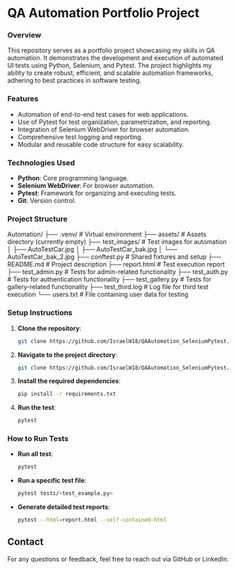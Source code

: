 # QA Automation Portfolio Project

### Overview
This repository serves as a portfolio project showcasing my skills in QA automation. It demonstrates the development and execution of automated UI tests using Python, Selenium, and Pytest. The project highlights my ability to create robust, efficient, and scalable automation frameworks, adhering to best practices in software testing.

### Features
- Automation of end-to-end test cases for web applications.
- Use of Pytest for test organization, parametrization, and reporting.
- Integration of Selenium WebDriver for browser automation.
- Comprehensive test logging and reporting.
- Modular and reusable code structure for easy scalability.

### Technologies Used
- **Python**: Core programming language.
- **Selenium WebDriver**: For browser automation.
- **Pytest**: Framework for organizing and executing tests.
- **Git**: Version control.

### Project Structure
Automation/ ├── .venv/ # Virtual environment ├── assets/ # Assets directory (currently empty) ├── test_images/ # Test images for automation │ ├── AutoTestCar.jpg │ ├── AutoTestCar_bak.jpg │ └── AutoTestCar_bak_2.jpg ├── conftest.py # Shared fixtures and setup ├── README.md # Project description ├── report.html # Test execution report ├── test_admin.py # Tests for admin-related functionality ├── test_auth.py # Tests for authentication functionality ├── test_gallery.py # Tests for gallery-related functionality ├── test_third.log # Log file for third test execution └── users.txt # File containing user data for testing


### Setup Instructions
1. **Clone the repository**:
   ```bash
   git clone https://github.com/IsraelW18/QAAutomation_SeleniumPytest.git

2. **Navigate to the project directory**:
   ```bash
   git clone https://github.com/IsraelW18/QAAutomation_SeleniumPytest.git
   
3. **Install the required dependencies**:
   ```bash
   pip install -r requirements.txt

4. **Run the test**:
   ```bash
   pytest

### How to Run Tests
*  **Run all test**:
   ```bash
   pytest

*  **Run a specific test file**:
   ```bash
   pytest tests/<test_example.py>

*  **Generate detailed test reports**:
   ```bash
   pytest --html=report.html --self-contained-html

## Contact
For any questions or feedback, feel free to reach out via GitHub or LinkedIn.